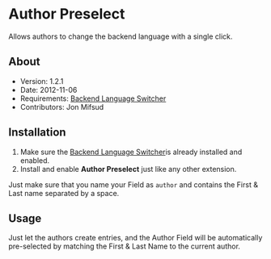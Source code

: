 # Author Preselect #

Allows authors to change the backend language with a single click.

## About ##

- Version: 1.2.1
- Date: 2012-11-06
- Requirements: [Backend Language Switcher][1]
- Contributors: Jon Mifsud

## Installation ##

 1. Make sure the [Backend Language Switcher][1]is already installed and enabled.
 2. Install and enable **Author Preselect** just like any other extension.

Just make sure that you name your Field as `author` and contains the First & Last name separated by a space.

## Usage ##

Just let the authors create entries, and the Author Field will be automatically pre-selected by matching the First & Last Name to the current author.



  [1]: http://symphonyextensions.com/extensions/backend_language_switcher/